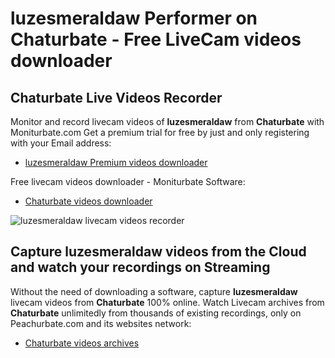 # luzesmeraldaw Performer on Chaturbate - Free LiveCam videos downloader

## Chaturbate Live Videos Recorder

Monitor and record livecam videos of **luzesmeraldaw** from **Chaturbate** with Moniturbate.com
Get a premium trial for free by just and only registering with your Email address:
* [luzesmeraldaw Premium videos downloader](https://moniturbate.com/request-demo-licence-key.html)

Free livecam videos downloader - Moniturbate Software:
* [Chaturbate videos downloader](https://moniturbate.com/moniturbate-download-software.html)

![luzesmeraldaw livecam videos recorder](https://peachurnet.com/templates/moniturbate-software.png)


## Capture luzesmeraldaw videos from the Cloud and watch your recordings on Streaming

Without the need of downloading a software, capture **luzesmeraldaw** livecam videos from **Chaturbate** 100% online.
Watch Livecam archives from **Chaturbate** unlimitedly from thousands of existing recordings, only on Peachurbate.com and its websites network:
* [Chaturbate videos archives](https://peachurnet.com/)